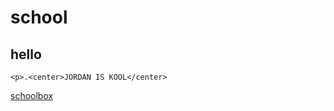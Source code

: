 # school

<html>

<body>
<style>
body {
  background-image: url('./image/Unknown.jpg');
}
</style>

<style>
center{
    background-color: yellow;

}
</style>
<p><h2>hello</h2>

    <p>.<center>JORDAN IS KOOL</center>


<p><a href="https://schoolbox.scr.vic.edu.au/login/">schoolbox</a>

<style>
p{
    background-color: white;

}
</style>





</body>
</html>
    




    































